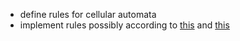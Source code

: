 * define rules for cellular automata
* implement rules possibly according to [this](https://youtu.be/slTEz6555Ts?si=3pRYNv0J8vHI4Tt-) and [this](ihttps://bronsonzgeb.com/index.php/2022/01/30/procedural-generation-with-cellular-automata/)
